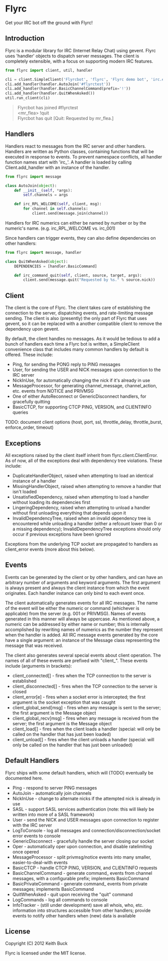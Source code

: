 # Flyrc

Get your IRC bot off the ground with Flyrc!

## Introduction

Flyrc is a modular library for IRC (Internet Relay Chat) using gevent.  Flyrc uses 'handler' objects to dispatch server messages.  The client is completely extensible, with a focus on supporting modern IRC features.

```python
from flyrc import client, util, handler

cli = client.SimpleClient('Flyrcbot', 'flyrc', 'Flyrc demo bot', 'irc.esper.net', 6697, ssl=True)
cli.add_handler(handler.AutoJoin('#flyrctest'))
cli.add_handler(handler.BasicChannelCommand(prefix='!'))
cli.add_handler(handler.QuitWhenAsked())
util.run_client(cli)
```

> Flyrcbot has joined #flyrctest<br />
> &lt;mr_flea&gt; !quit<br />
> Flyrcbot has quit [Quit: Requested by mr_flea.]

## Handlers

Handlers react to messages from the IRC server and other handlers.  Handlers are written as Python classes, containing functions that will be executed in response to events.  To prevent namespace conflicts, all handler function names start with 'irc_'.  A handler is loaded by calling Client.add_handler with an instance of the handler.

```python
from flyrc import message

class AutoJoin(object):
	def __init__(self, *args):
		self.channels = args

	def irc_RPL_WELCOME(self, client, msg):
		for channel in self.channels:
			client.send(message.join(channel))
```

Handlers for IRC numerics can either be named by number or by the numeric's name.  (e.g. irc_RPL_WELCOME vs. irc_001)

Since handlers can trigger events, they can also define dependencies on other handlers:

```python
from flyrc import message, handler

class QuitWhenAsked(object):
	DEPENDENCIES = [handler.BasicCommand]

	def irc_command_quit(self, client, source, target, args):
		client.send(message.quit("Requested by %s." % source.nick))
```

## Client

The client is the core of Flyrc.  The client takes care of establishing the connection to the server, dispatching events, and rate-limiting message sending.  The client is also (presently) the only part of Flyrc that uses gevent, so it can be replaced with a another compatible client to remove the dependency upon gevent.

By default, the client handles no messages.  As it would be tedious to add a bunch of handlers each time a Flyrc bot is written, a SimpleClient convenience class that includes many common handlers by default is offered.  These include:

* Ping, for sending the PONG reply to PING messages
* User, for sending the USER and NICK messages upon connection to the IRC server
* NickInUse, for automatically changing the nick if it's already in use
* MessageProcessor, for generating channel_message, channel_action, etc. events from NOTICE and PRIVMSG
* One of either AutoReconnect or GenericDisconnect handlers, for gracefully quitting
* BasicCTCP, for supporting CTCP PING, VERSION, and CLIENTINFO queries

TODO: document client options (host, port, ssl, throttle_delay, throttle_burst, enforce_order, timeout)

## Exceptions

All exceptions raised by the client itself inherit from flyrc.client.ClientError.  As of now, all of the exceptions deal with dependency tree violations.  These include:

* DuplicateHandlerObject, raised when attempting to load an identical instance of a handler
* MissingHandlerObject, raised when attempting to remove a handler that isn't loaded
* UnsatisfiedDependency, raised when attempting to load a handler without loading its dependencies first
* LingeringDependency, raised when attempting to unload a handler without first unloading everything that depends upon it
* InvalidDependencyTree, raised when an invalid dependency tree is encountered while unloading a handler (either a refcount lower than 0 or a missing dependency); InvalidDependencyTree exceptions should only occur if previous exceptions have been ignored

Exceptions from the underlying TCP socket are propagated to handlers as client_error events (more about this below).

## Events

Events can be generated by the client or by other handlers, and can have an arbitrary number of arguments and keyword arguments.  The first argument is always present and always the client instance from which the event originates.  Each handler instance can only bind to each event once.

The client automatically generates events for all IRC messages.  The name of the event will be either the numeric or command (whichever is applicable) from the server (e.g. 001 or PRIVMSG).  Names of events generated in this manner will always be uppercase.  As mentioned above, a numeric can be addressed by either name or number; this is internally accomplished by rewriting names of numerics as the number they represent when the handler is added.  All IRC message events generated by the core have a single argument: an instance of the Message class representing the message that was received.

The client also generates several special events about client operation.  The names of all of these events are prefixed with "client_".  These events include (arguments in brackets):

* client_connected[] - fires when the TCP connection to the server is established
* client_disconnected[] - fires when the TCP connection to the server is closed
* client_error[e] - fires when a socket error is intercepted; the first argument is the socket exception that was caught
* client_global_send[msg] - fires when any message is sent to the server; the first argument is the Message object
* client_global_recv[msg] - fires when any message is received from the server; the first argument is the Message object
* client_load[] - fires when the client loads a handler (special: will only be called on the handler that has just been loaded)
* client_unload[] - fires when the client unloads a handler (special: will only be called on the handler that has just been unloaded)

## Default Handlers

Flyrc ships with some default handlers, which will (TODO) eventually be documented here.

* Ping - respond to server PING messages
* AutoJoin - automatically join channels
* NickInUse - change to alternate nicks if the attempted nick is already in use
* SASL - support SASL services authentication (note: this will likely be written into more of a SASL framework)
* User - send the NICK and USER messages upon connection to register with the IRC server
* LogToConsole - log all messages and connection/disconnection/socket error events to console
* GenericDisconnect - gracefully handle the server closing our socket
* Oper - automatically oper upon connection, and disable ratelimiting once opered
* MessageProcessor - split privmsg/notice events into many smaller, easier-to-deal-with events
* BasicCTCP - handle CTCP PING, VERSION, and CLIENTINFO requests
* BasicChannelCommand - generate command_ events from channel messages, with a configurable prefix; implements BasicCommand
* BasicPrivateCommand - generate command_ events from private messages; implements BasicCommand
* QuitWhenAsked - quit upon receiving the "quit" command
* LogCommands - log all commands to console
* InfoTracker - (still under development) save all whois, who, etc. information into structures accessible from other handlers; provide events to notify other handlers when (new) data is available

## License

Copyright (C) 2012 Keith Buck

Flyrc is licensed under the MIT license.
